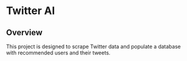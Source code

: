 # Twitter AI

## Overview

This project is designed to scrape Twitter data and populate a database with recommended users and their tweets.